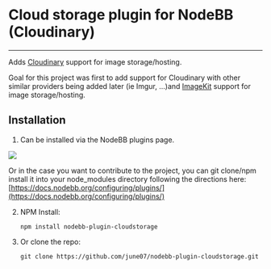 # Cloud storage plugin for NodeBB (Cloudinary)
-----------
Adds [Cloudinary](https://cloudinary.com) support for image storage/hosting.

Goal for this project was first to add support for Cloudinary with other similar providers being added later (ie Imgur, ...)and [ImageKit](https://imagekit.io) support for image storage/hosting.

## Installation
1.  Can be installed via the NodeBB plugins page.

![](https://i.imgur.com/yfWzhxz.gif)

Or in the case you want to contribute to the project, you can git clone/npm install it into your node_modules directory following the directions here: [https://docs.nodebb.org/configuring/plugins/](https://docs.nodebb.org/configuring/plugins/)

2.  NPM Install:
	```
	npm install nodebb-plugin-cloudstorage
	```

3.  Or clone the repo:
	```
	git clone https://github.com/june07/nodebb-plugin-cloudstorage.git
	```

<!--stackedit_data:
eyJoaXN0b3J5IjpbNzg0MzQ3OTY5XX0=
-->